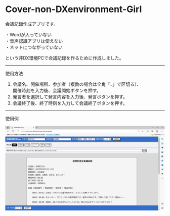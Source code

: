 # Cover-non-DXenvironment-Girl
会議記録作成アプリです。

・Wordが入っていない  
・音声認識アプリは使えない  
・ネットにつながっていない

という非DX環境PCで会議記録を作るために作成しました。  

---  
使用方法
1. 会議名、開催場所、参加者（複数の場合は全角「、」で区切る）、  
開催時刻を入力後、会議開始ボタンを押す。
2. 発言者を選択して発言内容を入力後、発言ボタンを押す。
3. 会議終了後、終了時刻を入力して会議終了ボタンを押す。


---  

使用例  

![画像の説明](img/example_img.jpg "example")
